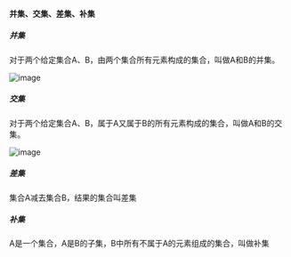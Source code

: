 #### 并集、交集、差集、补集
##### 并集
对于两个给定集合A、B，由两个集合所有元素构成的集合，叫做A和B的并集。

![image](https://user-images.githubusercontent.com/97614802/201853428-d349ff1f-ab05-4e61-9a1b-0a157a0d4fd8.png)

##### 交集
对于两个给定集合A、B，属于A又属于B的所有元素构成的集合，叫做A和B的交集。

![image](https://user-images.githubusercontent.com/97614802/201854238-c173a6e8-60d5-4d8c-abae-a1392f7f5718.png)

##### 差集
集合A减去集合B，结果的集合叫差集

##### 补集
A是一个集合，A是B的子集，B中所有不属于A的元素组成的集合，叫做补集


